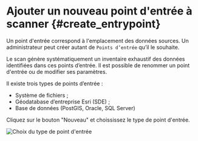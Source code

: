 # Ajouter un nouveau point d'entrée à scanner {#create_entrypoint}

Un point d'entrée correspond à l'emplacement des données sources. Un administrateur peut créer autant de `Points d’entrée` qu’il le souhaite.

Le scan génère systématiquement un inventaire exhaustif des données identifiées dans ces points d’entrée. Il est possible de renommer un point d'entrée ou de modifier ses paramètres.

Il existe trois types de points d’entrée :

* Système de fichiers ;
* Géodatabase d’entreprise Esri (SDE) ;
* Base de données (PostGIS, Oracle, SQL Server)

Cliquez sur le bouton "Nouveau" et choississez le type de point d'entrée.

![Choix du type de point d'entrée](/assets/create_entrypoint.png)
